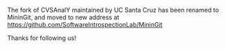 The fork of CVSAnalY maintained by UC Santa Cruz has been renamed to MininGit, and moved to new address at https://github.com/SoftwareIntrospectionLab/MininGit

Thanks for following us!
